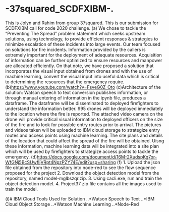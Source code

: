 # -37squared_SCDFXIBM-.
This is Jolyn and Rahim from group 37squared. This is our submission for SCDFXIBM call for code 2020 challenge. 
(a) We chose to tackle the “Preventing The Spread” problem statement which seeks upstream solutions, using technology, to provide efficient responses & strategies to minimize escalation of these incidents into large events. Our team focused on solutions for fire incidents. Information provided by the callers is extremely important for the deployment of adequate resources. Acquisition of information can be further optimized to ensure resources and manpower are allocated efficiently. On that note, we have proposed a solution that incorporates the visual input obtained from drones and with the use of machine learning, convert the visual input into useful data which is critical to determining the resources that the emergency require.
(b)https://www.youtube.com/watch?v=FsveG0Z_Oto
(c)Architecture of the solution:
Watson speech to text conversion publishes information, or through manual entering of information in the ipynb file, produces a dataframe. The dataframe will be disseminated to deployed firefighters to understand the information better. 995 drones will be deployed immediately to the location where the fire is reported. The attached video camera on the drone will provide critical visual information to deployed officers on the size of the fire and to look for possible entry routes prior to arrival. The pictures and videos taken will be uploaded to IBM cloud storage to strategize entry routes and access points using machine learning. The site plans and details of the location that could affect the spread of the fire will be obtained. Uisng these information, machine learning data will be integrated into a site plan which will be used by firefighters to strategize access points to tackle the emergency. 
(d)https://docs.google.com/document/d/16M-2XudspKg7or-WfGNj5BcSUwfljVRpt4NpzPZY74E/edit?usp=sharing
(f) 1. Upload the json file obtained from the repository into node-red to see the flow sequence proposed for the project
    2. Download the object detection model from the repository, named model-mglbszqr.zip. 
    3. Using cacli.exe, run and train the object detection model.
    4. Project37 zip file contains all the images used to train the model.
    
(i)# IBM Cloud Tools Used for Solution 
..*Watson Speech to Text
..*IBM Cloud Object Storage 
..*Watson Machine Learning
..*Node-Red 



